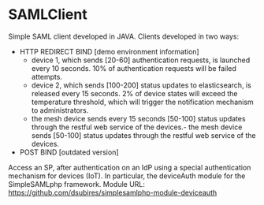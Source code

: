 # SAMLClient
Simple SAML client developed in JAVA. 
Clients developed in two ways: 
  - HTTP REDIRECT BIND
    [demo environment information]
     - device 1, which sends [20-60] authentication requests, is launched every 10 seconds. 10% of authentication requests will be failed attempts.
     - device 2, which sends [100-200] status updates to elasticsearch, is released every 15 seconds. 2% of device states will exceed the temperature threshold, which will trigger the notification mechanism to administrators.
     - the mesh device sends every 15 seconds [50-100] status updates through the restful web service of the devices.- the mesh device sends [50-100] status updates through the restful web service of the devices.
  - POST BIND [outdated version]

Access an SP, after authentication on an IdP using a special authentication mechanism for devices (IoT). In particular, the deviceAuth module for the SimpleSAMLphp framework.
Module URL: https://github.com/dsubires/simplesamlphp-module-deviceauth


  
